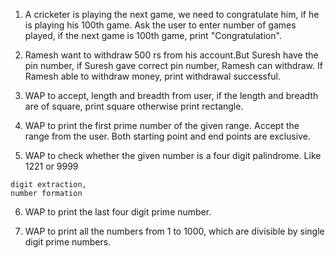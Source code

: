 1. A cricketer is playing the next game, we need to congratulate him, if he is playing his 100th game. Ask the user to enter number of games played, if the next game is 100th game, print "Congratulation".


2. Ramesh want to withdraw 500 rs from his account.But Suresh have the pin number, if Suresh gave correct pin number, Ramesh can withdraw. If Ramesh able to withdraw money, print withdrawal successful.

3. WAP to accept, length and breadth from user, if the length and breadth are of square, print square otherwise print rectangle.

4. WAP to print the first prime number of the given range. Accept the range from the user. Both starting point and end points are exclusive.

5. WAP to check whether the given number is a four digit palindrome. Like 1221 or 9999
```
digit extraction,
number formation
```
6. WAP to print the last four digit prime number.

7. WAP to print all the numbers from 1 to 1000, which are divisible by single digit prime numbers.